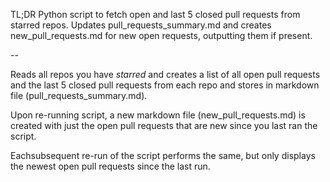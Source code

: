 
TL;DR
Python script to fetch open and last 5 closed pull requests from starred repos. Updates pull_requests_summary.md and creates new_pull_requests.md for new open requests, outputting them if present.

--

Reads all repos you have *starred* and creates a list of all open pull requests and the last 5 closed pull requests from each repo and stores in markdown file (pull_requests_summary.md).

Upon re-running script, a new markdown file (new_pull_requests.md) is created with just the open pull requests that are new since you last ran the script.

Eachsubsequent re-run of the script performs the same, but only displays the newest open pull requests since the last run.
